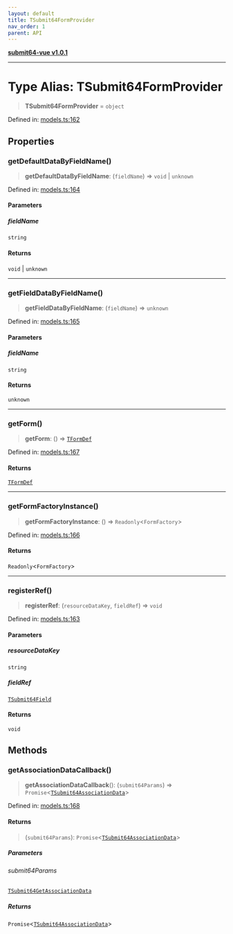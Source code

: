 ```yaml
---
layout: default
title: TSubmit64FormProvider
nav_order: 1
parent: API
---
```


[**submit64-vue v1.0.1**](../README.md)

***

# Type Alias: TSubmit64FormProvider

> **TSubmit64FormProvider** = `object`

Defined in: [models.ts:162](https://github.com/CHUReimsDSN/Submit64-Vue/blob/b0ac49071bd835942dbc5de42858809d4b23b034/src/models.ts#L162)

## Properties

### getDefaultDataByFieldName()

> **getDefaultDataByFieldName**: (`fieldName`) => `void` \| `unknown`

Defined in: [models.ts:164](https://github.com/CHUReimsDSN/Submit64-Vue/blob/b0ac49071bd835942dbc5de42858809d4b23b034/src/models.ts#L164)

#### Parameters

##### fieldName

`string`

#### Returns

`void` \| `unknown`

***

### getFieldDataByFieldName()

> **getFieldDataByFieldName**: (`fieldName`) => `unknown`

Defined in: [models.ts:165](https://github.com/CHUReimsDSN/Submit64-Vue/blob/b0ac49071bd835942dbc5de42858809d4b23b034/src/models.ts#L165)

#### Parameters

##### fieldName

`string`

#### Returns

`unknown`

***

### getForm()

> **getForm**: () => [`TFormDef`](TFormDef.md)

Defined in: [models.ts:167](https://github.com/CHUReimsDSN/Submit64-Vue/blob/b0ac49071bd835942dbc5de42858809d4b23b034/src/models.ts#L167)

#### Returns

[`TFormDef`](TFormDef.md)

***

### getFormFactoryInstance()

> **getFormFactoryInstance**: () => `Readonly`\<`FormFactory`\>

Defined in: [models.ts:166](https://github.com/CHUReimsDSN/Submit64-Vue/blob/b0ac49071bd835942dbc5de42858809d4b23b034/src/models.ts#L166)

#### Returns

`Readonly`\<`FormFactory`\>

***

### registerRef()

> **registerRef**: (`resourceDataKey`, `fieldRef`) => `void`

Defined in: [models.ts:163](https://github.com/CHUReimsDSN/Submit64-Vue/blob/b0ac49071bd835942dbc5de42858809d4b23b034/src/models.ts#L163)

#### Parameters

##### resourceDataKey

`string`

##### fieldRef

[`TSubmit64Field`](TSubmit64Field.md)

#### Returns

`void`

## Methods

### getAssociationDataCallback()

> **getAssociationDataCallback**(): (`submit64Params`) => `Promise`\<[`TSubmit64AssociationData`](TSubmit64AssociationData.md)\>

Defined in: [models.ts:168](https://github.com/CHUReimsDSN/Submit64-Vue/blob/b0ac49071bd835942dbc5de42858809d4b23b034/src/models.ts#L168)

#### Returns

> (`submit64Params`): `Promise`\<[`TSubmit64AssociationData`](TSubmit64AssociationData.md)\>

##### Parameters

###### submit64Params

[`TSubmit64GetAssociationData`](TSubmit64GetAssociationData.md)

##### Returns

`Promise`\<[`TSubmit64AssociationData`](TSubmit64AssociationData.md)\>

